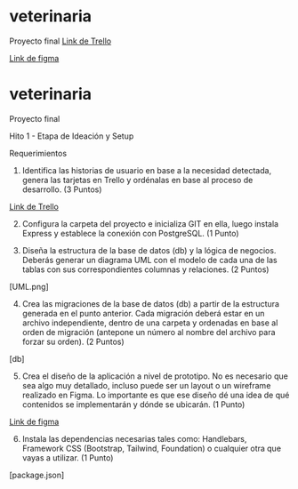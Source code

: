 # veterinaria
Proyecto final
[Link de Trello](https://trello.com/invite/b/LD1YWwRy/3172ae468292bc4d56dbf51d02c49814/proyecto-consulta-veterinaria)


[Link de figma](https://www.figma.com/file/If72xKyBLuY6ASvL7ndJzp/CONSULTA-VETERINARIA?node-id=0%3A1)

# veterinaria
Proyecto final


Hito 1 - Etapa de Ideación y Setup

Requerimientos

1. Identifica las historias de usuario en base a la necesidad detectada, genera las
tarjetas en Trello y ordénalas en base al proceso de desarrollo. (3 Puntos)

[Link de Trello](https://trello.com/invite/b/LD1YWwRy/3172ae468292bc4d56dbf51d02c49814/proyecto-consulta-veterinaria)

2. Configura la carpeta del proyecto e inicializa GIT en ella, luego instala Express y
establece la conexión con PostgreSQL. (1 Punto)

3. Diseña la estructura de la base de datos (db) y la lógica de negocios. Deberás
generar un diagrama UML con el modelo de cada una de las tablas con sus
correspondientes columnas y relaciones. (2 Puntos)

[UML.png]

4. Crea las migraciones de la base de datos (db) a partir de la estructura generada en el
punto anterior. Cada migración deberá estar en un archivo independiente, dentro de
una carpeta y ordenadas en base al orden de migración (antepone un número al
nombre del archivo para forzar su orden). (2 Puntos)

[db]

5. Crea el diseño de la aplicación a nivel de prototipo. No es necesario que sea algo
muy detallado, incluso puede ser un layout o un wireframe realizado en Figma. Lo
importante es que ese diseño dé una idea de qué contenidos se implementarán y
dónde se ubicarán. (1 Punto)

[Link de figma](https://www.figma.com/file/If72xKyBLuY6ASvL7ndJzp/CONSULTA-VETERINARIA?node-id=0%3A1)

6. Instala las dependencias necesarias tales como: Handlebars, Framework CSS
(Bootstrap, Tailwind, Foundation) o cualquier otra que vayas a utilizar. (1 Punto)

[package.json]

